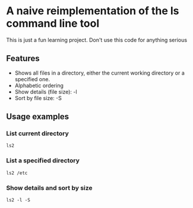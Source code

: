 # A naive reimplementation of the ls command line tool

This is just a fun learning project. Don't use this code for anything serious

## Features

 - Shows all files in a directory, either the current working directory or a specified one.
 - Alphabetic ordering
 - Show details (file size): -l
 - Sort by file size: -S

## Usage examples

### List current directory

    ls2

### List a specified directory

    ls2 /etc
    
### Show details and sort by size

    ls2 -l -S
